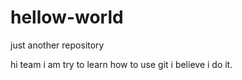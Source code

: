# hellow-world
just another repository

hi team
i am try to learn how to use git
i believe i do it.
